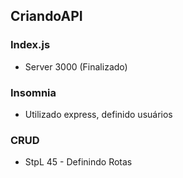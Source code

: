 ## CriandoAPI

### Index.js

- Server 3000 (Finalizado)

### Insomnia

- Utilizado express, definido usuários

### CRUD

- StpL 45 - Definindo Rotas